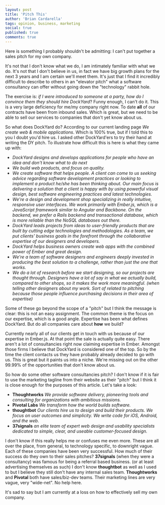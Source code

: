 ```yaml
---
layout: post
title: 'Pitch This'
author: 'Brian Cardarella'
tags: opinion, business, marketing
social: true
published: true
comments: true
---
```


Here is something I probably shouldn't be admitting: I can't put
together a sales pitch for my own company.

It's not that I don't know what we do, I am intimately familiar with
what we do. It's not that I don't believe in us, in fact we
have big growth plans for the next 3 years and I am certain we'll meet
them. It's just that I find it incredibly difficult to describe to
others in an "elevator pitch" what a software consultancy can offer
without going down the "technology" rabbit hole.

The exercise is: *if I were introduced to someone at a party, how do I convince them they should 
hire DockYard*? Funny enough, I can't do it. This is a very large
deficiency for me/my company right now. To date **all** of our
contracts have been from inbound sales. Which is great, but we need to
be able to sell our services to companies that don't yet know about us.

So what does DockYard do? According to our current landing page *We
create web & mobile applications*. Which is 100% true, but if I told
this to you I doubt you'd hire us. I asked other DockYard'ers to try
their hand at writing the DY pitch. To illustrate how difficult this is
here is what they came up with:

* *DockYard designs and develops applications for people who have an idea and don't know what to do next*
* *We build web products, and focus on quality.*
* *We create software that helps people. A client can come to us seeking advice regarding software development practices or looking to implement a product he/she has been thinking about. Our main focus is delivering a solution that a client is happy with by using powerful visual design, best software engineering practices and latest technologies.*
* *We're a design and development shop specializing in really intuitive, responsive user interfaces. We work primarily with Ember.js, which is a JavaScript framework similar to Angular and Backbone. On the backend, we prefer a Rails backend and transactional database, which is more reliable than the NoSQL databases out there.*
* *DockYard leads projects from ideas to user-friendly products that are built by cutting edge technologies and methodologies. As a team, we put clients' business goals in the forefront through the collaborative expertise of our designers and developers.*
* *DockYard helps business owners create web apps with the combined power of Ember and great design.*
* *We're a team of software designers and engineers deeply invested in producing the best solution to a challenge, rather than just the one that works.*
* *We do a lot of research before we start designing, so our projects are thought through. Designers have a lot of say in what we actually build, compared to other shops, so it makes the work more meaningful. (when telling other designers about my work. Sort of related to pitching because those people influence purchasing decisions in their area of expertise)*

Some of these go beyond the scope of a "pitch" but I think the message is clear: this is not an easy assignment. 
The common theme is the focus on our expertise, which is a good angle. Expertise has been what defines DockYard.
But do all companies care about **how** we build? 

Currently nearly all of our clients get in touch with us because
of our expertise in Ember.js. At that point the sale is
actually quite easy. There aren't a lot of consultancies right now
claiming expertise in Ember. Amongst those firms I believe that
DockYard is considered one of the top. So by the time the client
contacts us they have probably already decided to go with us. This is
great but it paints us into a niche. We're missing out on the other
99.99% of the opportunities that don't know about us.

So how do some other software consultancies pitch? I don't know if it is
fair to use the marketing tagline from their website as their "pitch"
but I think it is close enough for the purposes of this article. Let's
take a look:

* **Thoughtworks** *We provide software delivery, pioneering tools and
  consulting for organizations with ambitious missions.*
* **Pivotal Labs** *We transform how the world builds software.*
* **thoughtbot** *Our clients hire us to design and build their
  products. We focus on user outcomes and simplicity. We write code for
iOS, Android, and the web.*
* **37signals** *an elite team of expert web design and usability
  specialists dedicated to simple, clear, and useable customer-focused
design.*

I don't know if this really helps me or confuses me even more. These are
all over the place, from general, to technology specific, to downright
vague. Each of these companies have been very successful. How much of
their success do they own to their sales pitches? **37signals** (when
they were a consultancy) was famous for being a referral based business.
(or at least advertising themselves as such) I don't know **thoughtbot**
as well as I used to but I believe they still don't have any internal
sales team. **Thoughtworks** and **Pivotal** both have sales/biz-dev
teams. Their marketing lines are very vague, very "wide-net". No help
here.

It's sad to say but I am currently at a loss on how to effectively sell my own company. 
